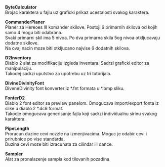 <b>ByteCalculator</b><br/>
Brojac karaktera u fajlu uz graficki prikaz ucestalosti svakog karaktera.

<b>CommanderPlaner</b><br/>
Planer za Hereoes III komander skilove. Postoji 6 primarnih skilova od kojih samo 4 mogu biti odabrana.<br/>
Svaki primarni skil ima 5 nivoa. Po dva primarna skila 5og nivoa otkljucavaju dodatne skilove.<br/>
Na ovaj nacin moze biti otkljucano najvise 6 dodatnih skilova.

<b>D2Inventory</b><br/>
Diablo 2 alat za modifikaciju izgleda inventara. Sadrzi graficki editor za manipulaciju.<br/> 
Takodej sadrzi uputstvo za upotrebu uz tri tutorijala.
 
<b>DivineDivinityFont</b><br/>
DiveneDivinity font konverter iz *.fnt formata u *.bmp sliku.
 
<b>FonterD2</b><br/>
Diablo 2 font editor sa preview panelom. Omogucava import/export fonta iz slike u diablo 2 *.dc6 format.<br/>
Takodje omogucava generisanje fajla koji sadrzi individualnu sirinu svakog karaktera.
 
<b>PipeLength</b><br/>
Proracun duzine cevi nozzle na izmenjivacima. Moguc je odabir cevi i prirubnice po vise standarda.<br/> 
Duzina cevi moze biti izracunata za cilindar ili dance.
 
<b>Sampler</b><br/>
Alat za pronalazenje sampla kod tilovanih pozadina.
